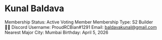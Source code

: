 # Kunal Baldava

Membership Status: Active Voting Member
Membership Type: S2 Builder 🧑‍🚀
Discord Username: ProudRCBian#1291
Email: baldavakunal@gmail.com
Nearest Major City: Mumbai
Birthday: April 5, 2026